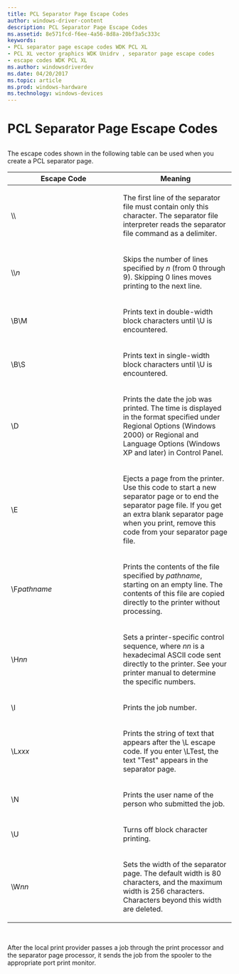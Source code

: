 ```yaml
---
title: PCL Separator Page Escape Codes
author: windows-driver-content
description: PCL Separator Page Escape Codes
ms.assetid: 8e571fcd-f6ee-4a56-8d8a-20bf3a5c333c
keywords:
- PCL separator page escape codes WDK PCL XL
- PCL XL vector graphics WDK Unidrv , separator page escape codes
- escape codes WDK PCL XL
ms.author: windowsdriverdev
ms.date: 04/20/2017
ms.topic: article
ms.prod: windows-hardware
ms.technology: windows-devices
---
```


# PCL Separator Page Escape Codes


## <a href="" id="ddk-pcl-separator-page-escape-codes-gg"></a>


The escape codes shown in the following table can be used when you create a PCL separator page.

<table>
<colgroup>
<col width="50%" />
<col width="50%" />
</colgroup>
<thead>
<tr class="header">
<th>Escape Code</th>
<th>Meaning</th>
</tr>
</thead>
<tbody>
<tr class="odd">
<td><p>\\</p></td>
<td><p>The first line of the separator file must contain only this character. The separator file interpreter reads the separator file command as a delimiter.</p></td>
</tr>
<tr class="even">
<td><p>\\<em>n</em></p></td>
<td><p>Skips the number of lines specified by <em>n</em> (from 0 through 9). Skipping 0 lines moves printing to the next line.</p></td>
</tr>
<tr class="odd">
<td><p>\B\M</p></td>
<td><p>Prints text in double-width block characters until \U is encountered.</p></td>
</tr>
<tr class="even">
<td><p>\B\S</p></td>
<td><p>Prints text in single-width block characters until \U is encountered.</p></td>
</tr>
<tr class="odd">
<td><p>\D</p></td>
<td><p>Prints the date the job was printed. The time is displayed in the format specified under Regional Options (Windows 2000) or Regional and Language Options (Windows XP and later) in Control Panel.</p></td>
</tr>
<tr class="even">
<td><p>\E</p></td>
<td><p>Ejects a page from the printer. Use this code to start a new separator page or to end the separator page file. If you get an extra blank separator page when you print, remove this code from your separator page file.</p></td>
</tr>
<tr class="odd">
<td><p>\F<em>pathname</em></p></td>
<td><p>Prints the contents of the file specified by <em>pathname</em>, starting on an empty line. The contents of this file are copied directly to the printer without processing.</p></td>
</tr>
<tr class="even">
<td><p>\H<em>nn</em></p></td>
<td><p>Sets a printer-specific control sequence, where <em>nn</em> is a hexadecimal ASCII code sent directly to the printer. See your printer manual to determine the specific numbers.</p></td>
</tr>
<tr class="odd">
<td><p>\I</p></td>
<td><p>Prints the job number.</p></td>
</tr>
<tr class="even">
<td><p>\L<em>xxx</em></p></td>
<td><p>Prints the string of text that appears after the \L escape code. If you enter \LTest, the text &quot;Test&quot; appears in the separator page.</p></td>
</tr>
<tr class="odd">
<td><p>\N</p></td>
<td><p>Prints the user name of the person who submitted the job.</p></td>
</tr>
<tr class="even">
<td><p>\U</p></td>
<td><p>Turns off block character printing.</p></td>
</tr>
<tr class="odd">
<td><p>\W<em>nn</em></p></td>
<td><p>Sets the width of the separator page. The default width is 80 characters, and the maximum width is 256 characters. Characters beyond this width are deleted.</p></td>
</tr>
</tbody>
</table>

 

After the local print provider passes a job through the print processor and the separator page processor, it sends the job from the spooler to the appropriate port print monitor.

 

 




